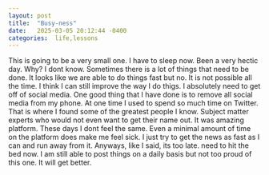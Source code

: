 ```yaml
---
layout: post
title:  "Busy-ness"
date:   2025-03-05 20:12:44 -0400
categories:  life,lessons
---
```

This is going to be a very small one. I have to sleep now. Been a very hectic day. Why? I dont know. Sometimes there is a lot of things that need to be done. It looks like we are able to do things fast but no. It is not possible all the time. I think I can still improve the way I do thigs. I absolutely need to get off of social media. One good thing that I have done is to remove all social media from my phone. At one time I used to spend so much time on Twitter. That is where I found some of the greatest people I know. Subject matter experts who would not even want to get their name out.
It was amazing platform. These days I dont feel the same. Even a minimal amount of time on the platform does make me feel sick. I just try to get the news as fast as I can and run away from it. 
Anyways, like I said, its too late. need to hit the bed now. I am still able to post things on a daily basis but not too proud of this one. It will get better. 
